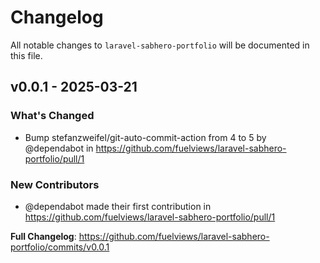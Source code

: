# Changelog

All notable changes to `laravel-sabhero-portfolio` will be documented in this file.

## v0.0.1 - 2025-03-21

### What's Changed

* Bump stefanzweifel/git-auto-commit-action from 4 to 5 by @dependabot in https://github.com/fuelviews/laravel-sabhero-portfolio/pull/1

### New Contributors

* @dependabot made their first contribution in https://github.com/fuelviews/laravel-sabhero-portfolio/pull/1

**Full Changelog**: https://github.com/fuelviews/laravel-sabhero-portfolio/commits/v0.0.1

